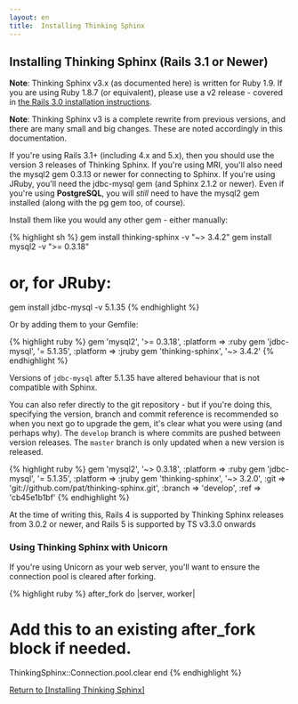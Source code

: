 ```yaml
---
layout: en
title:  Installing Thinking Sphinx
---
```


## Installing Thinking Sphinx (Rails 3.1 or Newer)

<div class="note">
  <p><strong>Note</strong>: Thinking Sphinx v3.x (as documented here) is written for Ruby 1.9. If you are using Ruby 1.8.7 (or equivalent), please use a v2 release - covered in <a href="/thinking-sphinx/installing_thinking_sphinx/ts2.html">the Rails 3.0 installation instructions</a>.</p>
</div>

<div class="note">
  <p><strong>Note</strong>: Thinking Sphinx v3 is a complete rewrite from previous versions, and there are many small and big changes. These are noted accordingly in this documentation.</p>
</div>

If you're using Rails 3.1+ (including 4.x and 5.x), then you should use the version 3 releases of Thinking Sphinx. If you're using MRI, you'll also need the mysql2 gem 0.3.13 or newer for connecting to Sphinx. If you're using JRuby, you'll need the jdbc-mysql gem (and Sphinx 2.1.2 or newer). Even if you're using **PostgreSQL**, you will _still_ need to have the mysql2 gem installed (along with the pg gem too, of course).

Install them like you would any other gem - either manually:

{% highlight sh %}
gem install thinking-sphinx -v "~> 3.4.2"
gem install mysql2 -v ">= 0.3.18"
# or, for JRuby:
gem install jdbc-mysql -v 5.1.35
{% endhighlight %}

Or by adding them to your Gemfile:

{% highlight ruby %}
gem 'mysql2',          '>= 0.3.18', :platform => :ruby
gem 'jdbc-mysql',      '= 5.1.35',  :platform => :jruby
gem 'thinking-sphinx', '~> 3.4.2'
{% endhighlight %}

Versions of `jdbc-mysql` after 5.1.35 have altered behaviour that is not compatible with Sphinx.

You can also refer directly to the git repository - but if you're doing this, specifying the version, branch and commit reference is recommended so when you next go to upgrade the gem, it's clear what you were using (and perhaps why). The `develop` branch is where commits are pushed between version releases. The `master` branch is only updated when a new version is released.

{% highlight ruby %}
gem 'mysql2',          '~> 0.3.18', :platform => :ruby
gem 'jdbc-mysql',      '= 5.1.35',  :platform => :jruby
gem 'thinking-sphinx', '~> 3.2.0',
  :git    => 'git://github.com/pat/thinking-sphinx.git',
  :branch => 'develop',
  :ref    => 'cb45e1b1bf'
{% endhighlight %}

At the time of writing this, Rails 4 is supported by Thinking Sphinx releases from 3.0.2 or newer, and Rails 5 is supported by TS v3.3.0 onwards

### Using Thinking Sphinx with Unicorn

If you're using Unicorn as your web server, you'll want to ensure the connection pool is cleared after forking.

{% highlight ruby %}
after_fork do |server, worker|
  # Add this to an existing after_fork block if needed.
  ThinkingSphinx::Connection.pool.clear
end
{% endhighlight %}

[Return to [Installing Thinking Sphinx]](/thinking-sphinx/installing_thinking_sphinx.html)
